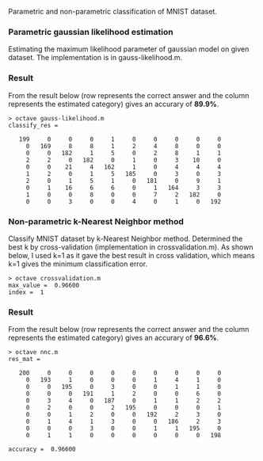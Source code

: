 Parametric and non-parametric classification of MNIST dataset.

### Parametric gaussian likelihood estimation
Estimating the maximum likelihood parameter of gaussian model on given dataset. The implementation is in gauss-likelihood.m.

### Result
From the result below (row represents the correct answer and the column represents the estimated category) gives an accurary of **89.9%**.

```
> octave gauss-likelihood.m
classify_res =

   199     0     0     0     1     0     0     0     0     0
     0   169     8     8     1     2     4     8     0     0
     0     0   182     1     5     0     2     8     1     1
     2     2     0   182     0     1     0     3    10     0
     0     0    21     4   162     1     0     4     4     4
     1     2     0     1     5   185     0     3     0     3
     2     0     1     5     1     0   181     0     9     1
     0     1    16     6     6     0     1   164     3     3
     1     0     0     8     0     0     7     2   182     0
     0     0     3     0     0     4     0     1     0   192
```

### Non-parametric k-Nearest Neighbor method
Classify MNIST dataset by k-Nearest Neighbor method. Determined the best k by cross-validation (implementation in crossvalidation.m). As shown below, I used k=1 as it gave the best result in cross validation, which means k=1 gives the minimum classification error.

```
> octave crossvalidation.m
max_value =  0.96600
index =  1
```

### Result
From the result below (row represents the correct answer and the column represents the estimated category) gives an accurary of **96.6%**.

```
> octave nnc.m
res_mat =

   200     0     0     0     0     0     0     0     0     0
     0   193     1     0     0     0     1     4     1     0
     0     0   195     0     3     0     0     1     1     0
     0     0     0   191     1     2     0     0     6     0
     0     3     4     0   187     0     1     1     2     2
     0     2     0     0     2   195     0     0     0     1
     0     0     1     2     0     0   192     2     3     0
     0     1     4     1     3     0     0   186     2     3
     0     0     0     3     0     0     1     1   195     0
     0     1     1     0     0     0     0     0     0   198

accuracy =  0.96600
```
